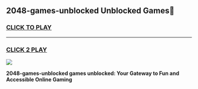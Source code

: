
## 2048-games-unblocked Unblocked Games👋
<h3>
<a href="https://news.freeplayer.one?title=2048-games-unblocked&ref=16F">CLICK TO PLAY</a></h3>
<hr>

<h3>
<a href="https://news.freeplayer.one?title=2048-games-unblocked&ref=16F">CLICK 2 PLAY</a>
  
</h3>

<a href="https://news.freeplayer.one?title=2048-games-unblocked&ref=16F/"><img src="https://clearcache.store/games.png"></a>


**2048-games-unblocked games unblocked: Your Gateway to Fun and Accessible Online Gaming**

